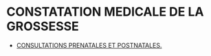 # CONSTATATION MEDICALE DE LA GROSSESSE

- [CONSULTATIONS PRENATALES ET POSTNATALES.](consultations-prenatales-et)
